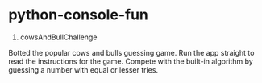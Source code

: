 # python-console-fun

1. cowsAndBullChallenge

Botted the popular cows and bulls guessing game. Run the app straight to read the instructions for the game. 
Compete with the built-in algorithm by guessing a number with equal or lesser tries.  

